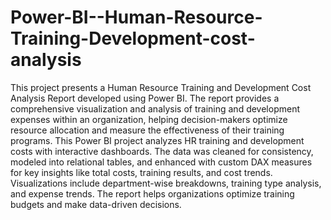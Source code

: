 # Power-BI--Human-Resource-Training-Development-cost-analysis
This project presents a Human Resource Training and Development Cost Analysis Report developed using Power BI. The report provides a comprehensive visualization and analysis of training and development expenses within an organization, helping decision-makers optimize resource allocation and measure the effectiveness of their training programs.
This Power BI project analyzes HR training and development costs with interactive dashboards. The data was cleaned for consistency, modeled into relational tables, and enhanced with custom DAX measures for key insights like total costs, training results, and cost trends. Visualizations include department-wise breakdowns, training type analysis, and expense trends. The report helps organizations optimize training budgets and make data-driven decisions.
